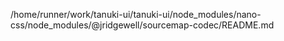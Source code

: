 /home/runner/work/tanuki-ui/tanuki-ui/node_modules/nano-css/node_modules/@jridgewell/sourcemap-codec/README.md